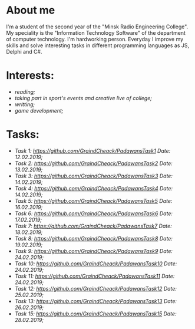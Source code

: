 # About me

I'm a student of the second year of the "Minsk Radio Engineering College". My speciality is the "Information Technology Software" of the department of computer technology. I'm hardworking person. Everyday I improve my skills and solve interesting tasks in different programming languages as JS, Delphi and C#.  

# Interests:

- _reading;_
- _taking part in sport's events and creative live of college;_
- _writting;_
- _game development;_

# Tasks:
- _Task 1: https://github.com/GraindCheack/PadawansTask1 Date: 12.02.2019;_
- _Task 2: https://github.com/GraindCheack/PadawansTask2 Date: 13.02.2019;_
- _Task 3: https://github.com/GraindCheack/PadawansTask3 Date: 14.02.2019;_
- _Task 4: https://github.com/GraindCheack/PadawansTask4 Date: 14.02.2019;_
- _Task 5: https://github.com/GraindCheack/PadawansTask5 Date: 16.02.2019;_
- _Task 6: https://github.com/GraindCheack/PadawansTask6 Date: 17.02.2019;_
- _Task 7: https://github.com/GraindCheack/PadawansTask7 Date: 18.02.2019;_
- _Task 8: https://github.com/GraindCheack/PadawansTask8 Date: 19.02.2019;_
- _Task 9: https://github.com/GraindCheack/PadawansTask9 Date: 24.02.2019;_
- _Task 10: https://github.com/GraindCheack/PadawansTask10 Date: 24.02.2019;_
- _Task 11: https://github.com/GraindCheack/PadawansTask11 Date: 24.02.2019;_
- _Task 12: https://github.com/GraindCheack/PadawansTask12 Date: 25.02.2019;_
- _Task 13: https://github.com/GraindCheack/PadawansTask13 Date: 26.02.2019;_
- _Task 15: https://github.com/GraindCheack/PadawansTask15 Date: 28.02.2019;_

